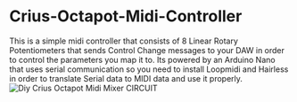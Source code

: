 # Crius-Octapot-Midi-Controller
This is a simple midi controller that consists of 8 Linear Rotary Potentiometers 
that sends Control Change messages to your DAW in order to control the parameters you map it to. 
Its powered by an Arduino Nano that uses serial communication 
so you need to install Loopmidi and Hairless in order to translate Serial data to MIDI data and use it properly. 
![Diy Crius Octapot Midi Mixer CIRCUIT](https://user-images.githubusercontent.com/63908995/170819726-c140f39f-4413-4d3a-9354-edac3d476982.png)

